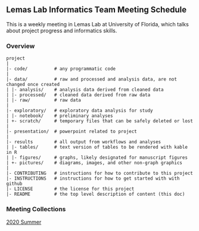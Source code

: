 
## Lemas Lab Informatics Team Meeting Schedule

This is a weekly meeting in Lemas Lab at University of Florida, which talks about project progress and informatics skills.


### Overview

	project
	|
	|- code/          # any programmatic code	
	|
	|- data/          # raw and processed and analysis data, are not changed once created
	| |- analysis/    # analysis data derived from cleaned data
	| |- processed/   # cleaned data derived from raw data
	| |- raw/         # raw data
	|                 
	|- exploratory/   # exploratory data analysis for study
	| |- notebook/    # preliminary analyses
	| +- scratch/     # temporary files that can be safely deleted or lost
	|
	|- presentation/  # powerpoint related to project 	
    |
	|- results        # all output from workflows and analyses
	| |- tables/      # text version of tables to be rendered with kable in R
	| |- figures/     # graphs, likely designated for manuscript figures
	| +- pictures/    # diagrams, images, and other non-graph graphics
	|
	|- CONTRIBUTING   # instructions for how to contribute to this project
	|- INSTRUCTIONS   # instructions for how to get started with with github
	|- LICENSE        # the license for this project
	|- README         # the top level description of content (this doc)



### Meeting Collections

[2020 Summer](https://github.com/lemaslab/Informatics_Team_Meeting_Schedule/wiki/2020-Summer)